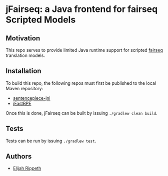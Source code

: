 # jFairseq: a Java frontend for fairseq Scripted Models

## Motivation

This repo serves to provide limited Java runtime support for scripted [fairseq](https://github.com/pytorch/fairseq/) translation models. 

## Installation

To build this repo, the following repos must first be published to the local Maven repository:

- [sentencepiece-jni](https://github.com/erip/sentencepiece-jni) 
- [jFastBPE](https://github.com/mitre/jfastbpe)

Once this is done, jFairseq can be built by issuing `./gradlew clean build`.

## Tests

Tests can be run by issuing `./gradlew test`.

## Authors

- [Elijah Rippeth](mailto:erippeth@mitre.org)